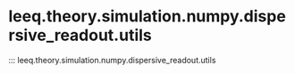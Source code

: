 # leeq.theory.simulation.numpy.dispersive_readout.utils
::: leeq.theory.simulation.numpy.dispersive_readout.utils
